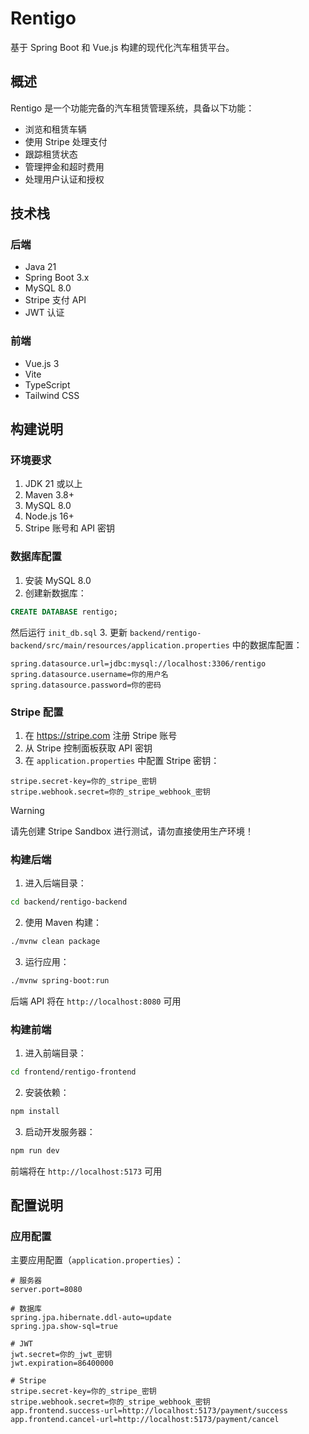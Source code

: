 # Rentigo

基于 Spring Boot 和 Vue.js 构建的现代化汽车租赁平台。

## 概述

Rentigo 是一个功能完备的汽车租赁管理系统，具备以下功能：
- 浏览和租赁车辆
- 使用 Stripe 处理支付
- 跟踪租赁状态
- 管理押金和超时费用
- 处理用户认证和授权

## 技术栈

### 后端
- Java 21
- Spring Boot 3.x
- MySQL 8.0
- Stripe 支付 API
- JWT 认证

### 前端
- Vue.js 3
- Vite
- TypeScript
- Tailwind CSS

## 构建说明

### 环境要求

1. JDK 21 或以上
2. Maven 3.8+
3. MySQL 8.0
4. Node.js 16+
5. Stripe 账号和 API 密钥

### 数据库配置

1. 安装 MySQL 8.0
2. 创建新数据库：
```sql
CREATE DATABASE rentigo;
```
然后运行 `init_db.sql`
3. 更新 `backend/rentigo-backend/src/main/resources/application.properties` 中的数据库配置：
```properties
spring.datasource.url=jdbc:mysql://localhost:3306/rentigo
spring.datasource.username=你的用户名
spring.datasource.password=你的密码
```

### Stripe 配置

1. 在 https://stripe.com 注册 Stripe 账号
2. 从 Stripe 控制面板获取 API 密钥
3. 在 `application.properties` 中配置 Stripe 密钥：
```properties
stripe.secret-key=你的_stripe_密钥
stripe.webhook.secret=你的_stripe_webhook_密钥
```

> [!WARNING]
> 请先创建 Stripe Sandbox 进行测试，请勿直接使用生产环境！


### 构建后端

1. 进入后端目录：
```bash
cd backend/rentigo-backend
```

2. 使用 Maven 构建：
```bash
./mvnw clean package
```

3. 运行应用：
```bash
./mvnw spring-boot:run
```

后端 API 将在 `http://localhost:8080` 可用

### 构建前端

1. 进入前端目录：
```bash
cd frontend/rentigo-frontend
```

2. 安装依赖：
```bash
npm install
```

3. 启动开发服务器：
```bash
npm run dev
```

前端将在 `http://localhost:5173` 可用

## 配置说明

### 应用配置

主要应用配置（`application.properties`）：

```properties
# 服务器
server.port=8080

# 数据库
spring.jpa.hibernate.ddl-auto=update
spring.jpa.show-sql=true

# JWT
jwt.secret=你的_jwt_密钥
jwt.expiration=86400000

# Stripe
stripe.secret-key=你的_stripe_密钥
stripe.webhook.secret=你的_stripe_webhook_密钥
app.frontend.success-url=http://localhost:5173/payment/success
app.frontend.cancel-url=http://localhost:5173/payment/cancel
```